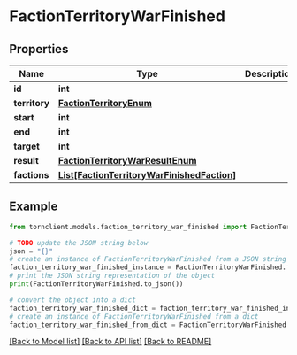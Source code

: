 # FactionTerritoryWarFinished


## Properties

Name | Type | Description | Notes
------------ | ------------- | ------------- | -------------
**id** | **int** |  | 
**territory** | [**FactionTerritoryEnum**](FactionTerritoryEnum.md) |  | 
**start** | **int** |  | 
**end** | **int** |  | 
**target** | **int** |  | 
**result** | [**FactionTerritoryWarResultEnum**](FactionTerritoryWarResultEnum.md) |  | 
**factions** | [**List[FactionTerritoryWarFinishedFaction]**](FactionTerritoryWarFinishedFaction.md) |  | 

## Example

```python
from tornclient.models.faction_territory_war_finished import FactionTerritoryWarFinished

# TODO update the JSON string below
json = "{}"
# create an instance of FactionTerritoryWarFinished from a JSON string
faction_territory_war_finished_instance = FactionTerritoryWarFinished.from_json(json)
# print the JSON string representation of the object
print(FactionTerritoryWarFinished.to_json())

# convert the object into a dict
faction_territory_war_finished_dict = faction_territory_war_finished_instance.to_dict()
# create an instance of FactionTerritoryWarFinished from a dict
faction_territory_war_finished_from_dict = FactionTerritoryWarFinished.from_dict(faction_territory_war_finished_dict)
```
[[Back to Model list]](../README.md#documentation-for-models) [[Back to API list]](../README.md#documentation-for-api-endpoints) [[Back to README]](../README.md)


